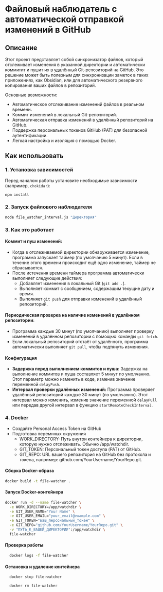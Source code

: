 # Файловый наблюдатель с автоматической отправкой изменений в GitHub

## **Описание**

Этот проект представляет собой синхронизатор файлов, который отслеживает изменения в указанной директории и автоматически коммитит и пушит их в удалённый Git-репозиторий на GitHub. Это решение может быть полезным для синхронизации заметок в таких приложениях, как Obsidian, или для автоматического резервного копирования ваших файлов в репозиторий.

Основные возможности:
* Автоматическое отслеживание изменений файлов в реальном времени.
* Коммит изменений в локальный Git-репозиторий.
* Автоматическая отправка изменений в удалённый репозиторий на GitHub.
* Поддержка персональных токенов GitHub (PAT) для безопасной аутентификации.
* Легкая настройка и изоляция с помощью Docker.

## **Как использовать**

### **1. Установка зависимостей**

Перед началом работы установите необходимые зависимости (например, `chokidar`):

```bash
npm install
```
### **2. Запуск файлового наблюдателя**

```bash
node file_watcher_interval.js "Директория"
```

### **3. Как это работает**

#### **Коммит и пуш изменений:**

- Когда в отслеживаемой директории обнаруживается изменение, программа запускает таймер (по умолчанию 5 минут). Если в течение этого времени происходит ещё одно изменение, таймер не сбрасывается.
- После истечения времени таймера программа автоматически выполняет следующие действия:
    - Добавляет изменения в локальный Git (`git add .`).
    - Выполняет коммит с сообщением, содержащим текущие дату и время.
    - Выполняет `git push` для отправки изменений в удалённый репозиторий.

#### **Периодическая проверка на наличие изменений в удалённом репозитории:**

- Программа каждые 30 минут (по умолчанию) выполняет проверку изменений в удалённом репозитории с помощью команды `git fetch`.
- Если локальный репозиторий отстаёт от удалённого, программа автоматически выполняет `git pull`, чтобы подтянуть изменения.

#### **Конфигурация**

- **Задержка перед выполнением коммитов и пуша:** Задержка на выполнение коммитов и пуша составляет  5 минут по умолчанию. Этот параметр можно изменить в коде, изменив значение переменной `delayPush`.
- **Интервал проверки удалённых изменений:** Программа проверяет удалённый репозиторий каждые 30 минут (по умолчанию). Этот интервал можно изменить, изменив значение переменной `delayPull` или передав другой интервал в функцию `startRemoteCheckInterval`.


### **4. Docker**

* Создайте Personal Access Token на GitHub
* Подготовка перемнных окружения
  * WORK_DIRECTORY: Путь внутри контейнера к директории, которую нужно отслеживать. Обычно /app/watchdir.
  * GIT_TOKEN: Персональный токен доступа (PAT) от GitHub.
  * GIT_REPO: URL вашего репозитория на GitHub без протокола и токена, например: github.com/YourUsername/YourRepo.git.

#### **Сборка Docker-образа**

```bash copy 
docker build -t file-watcher .
```

#### **Запуск Docker-контейнера**

```bash copy 
docker run -d --name file-watcher \
  -e WORK_DIRECTORY=/app/watchdir \
  -e GIT_USER_NAME="Your Name" \
  -e GIT_USER_EMAIL="your_email@example.com" \
  -e GIT_TOKEN="ваш_персональный_токен" \
  -e GIT_REPO="github.com/YourUsername/YourRepo.git" \
  -v "ПУТЬ_К_ВАШЕЙ_ДИРЕКТОРИИ":/app/watchdir \
  file-watcher
```

#### **Проверка работы**

```bash copy
  docker logs -f file-watcher
```

#### **Остановка и удаление контейнера**

```bash copy
  docker stop file-watcher   
```

```bash copy
  docker rm file-watcher 
```

